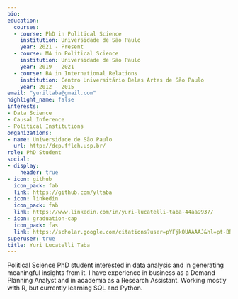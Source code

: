 ```yaml
---
bio:
education:
  courses:
  - course: PhD in Political Science
    institution: Universidade de São Paulo
    year: 2021 - Present
  - course: MA in Political Science
    institution: Universidade de São Paulo
    year: 2019 - 2021
  - course: BA in International Relations
    institution: Centro Universitário Belas Artes de São Paulo
    year: 2012 - 2015
email: "yuriltaba@gmail.com"
highlight_name: false
interests:
- Data Science
- Causal Inference
- Political Institutions
organizations:
- name: Universidade de São Paulo
  url: http://dcp.fflch.usp.br/
role: PhD Student
social:
- display:
    header: true
- icon: github
  icon_pack: fab
  link: https://github.com/yltaba
- icon: linkedin
  icon_pack: fab
  link: https://www.linkedin.com/in/yuri-lucatelli-taba-44aa9937/
- icon: graduation-cap
  icon_pack: fas
  link: https://scholar.google.com/citations?user=pYFjkOUAAAAJ&hl=pt-BR
superuser: true
title: Yuri Lucatelli Taba
---
```


Political Science PhD student interested in data analysis and in generating meaningful insights from it. I have experience in business as a Demand Planning Analyst and in academia as a Research Assistant. Working mostly with R, but currently learning SQL and Python.


